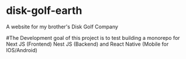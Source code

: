 # disk-golf-earth
A website for my brother's Disk Golf Company

#The Development goal of this project is to test building a monorepo for Next JS (Frontend) Nest JS (Backend) and React Native (Mobile for IOS/Android)

